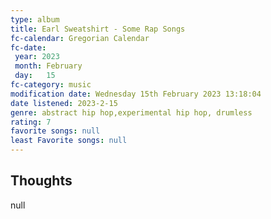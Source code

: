 ```yaml
---
type: album 
title: Earl Sweatshirt - Some Rap Songs
fc-calendar: Gregorian Calendar
fc-date: 
 year: 2023
 month: February
 day:   15
fc-category: music
modification date: Wednesday 15th February 2023 13:18:04
date listened: 2023-2-15 
genre: abstract hip hop,experimental hip hop, drumless
rating: 7
favorite songs: null
least Favorite songs: null
---
```

## Thoughts

null